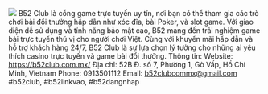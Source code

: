 ![](https://s3-ap-northeast-1.amazonaws.com/g0v-hackmd-images/uploads/upload_e9a197fbd1f4f72a0b4f3e84f425f850.jpg)
B52 Club là cổng game trực tuyến uy tín, nơi bạn có thể tham gia các trò chơi bài đổi thưởng hấp dẫn như xóc đĩa, bài Poker, và slot game. Với giao diện dễ sử dụng và tính năng bảo mật cao, B52 mang đến trải nghiệm game bài trực tuyến thú vị cho người chơi Việt. Cùng với khuyến mãi hấp dẫn và hỗ trợ khách hàng 24/7, B52 Club là sự lựa chọn lý tưởng cho những ai yêu thích casino trực tuyến và game bài đổi thưởng.
Thông tin:
Website: https://b52club.com.mx/
Địa chỉ: 52B Đ. số 7, Phường 1, Gò Vấp, Hồ Chí Minh, Vietnam
Phone: 0913501112
Email: b52clubcommx@gmail.com
#b52club, #b52linkvao, #b52dangnhap